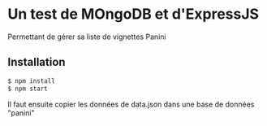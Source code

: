 # Un test de MOngoDB et d'ExpressJS

Permettant de gérer sa liste de vignettes Panini

## Installation

```sh
$ npm install
$ npm start
```

Il faut ensuite copier les données de data.json dans une base de données "panini"